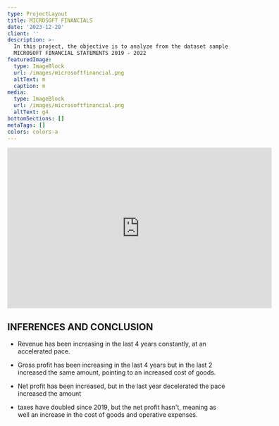 ```yaml
---
type: ProjectLayout
title: MICROSOFT FINANCIALS
date: '2023-12-28'
client: ''
description: >-
  In this project, the objective is to analyze from the dataset sample OF
  MICROSOFT FINANCIAL STATEMENTS 2019 - 2022
featuredImage:
  type: ImageBlock
  url: /images/microsoftfinancial.png
  altText: m
  caption: m
media:
  type: ImageBlock
  url: /images/microsoftfinancial.png
  altText: g4
bottomSections: []
metaTags: []
colors: colors-a
---
```

<iframe title="Financial analysis Microsoft" width="600" height="365" src="https://app.powerbi.com/view?r=eyJrIjoiYzFhOTdjMTYtMDlkNi00MzRkLWE1ZWYtZTI5ZWRlZDIwYTE1IiwidCI6ImU5OTQwNzJiLTUyM2UtNGJmZS04NmUyLTQ0MmM1ZTEwYjI0NCIsImMiOjR9" frameborder="0" allowfullscreen=""></iframe>


## INFERENCES AND CONCLUSION

*   Revenue has been increasing in the last 4 years constantly, at an accelerated pace.

*   Gross profit has been increasing in the last 4 years but in the last 2 increased the same amount, pointing to an increased cost of goods.

*   Net profit has been increased, but in the last year decelerated the pace increased the amount

*   taxes have doubled since 2019, but the net profit hasn't, meaning as well an increase in the cost of goods and operative expenses.
